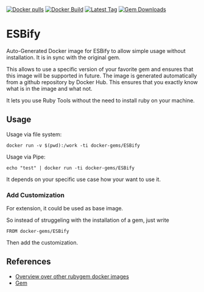 [![Docker pulls](https://img.shields.io/docker/pulls/rubygem/ESBify.svg)](https://hub.docker.com/r/rubygem/ESBify/)
[![Docker Build](https://img.shields.io/docker/automated/rubygem/ESBify.svg)](https://hub.docker.com/r/rubygem/ESBify/)
[![Latest Tag](https://img.shields.io/github/tag/docker-rubygem/ESBify.svg)](https://hub.docker.com/r/rubygem/ESBify/)
[![Gem Downloads](https://img.shields.io/gem/dt/ESBify.svg)](https://rubygems.org/gems/ESBify/)
# ESBify

Auto-Generated Docker image for ESBify to allow simple usage without installation.
It is in sync with the original gem.

This allows to use a specific version of your favorite gem and ensures that this image will be supported in future.
The image is generated automatically from a github repository by Docker Hub.
This ensures that you exactly know what is in the image and what not.

It lets you use Ruby Tools without the need to install ruby on your machine.

## Usage

Usage via file system:

`docker run -v $(pwd):/work -ti docker-gems/ESBify`

Usage via Pipe:

`echo "test" | docker run -ti docker-gems/ESBify`

It depends on your specific use case how your want to use it.

### Add Customization

For extension, it could be used as base image.

So instead of struggeling with the installation of a gem, just write

`FROM docker-gems/ESBify`

Then add the customization.

## References

 - [Overview over other rubygem docker images](https://github.com/thinkbot/docker-rubygem)
 - [Gem](https://rubygems.org/gems/ESBify/)
